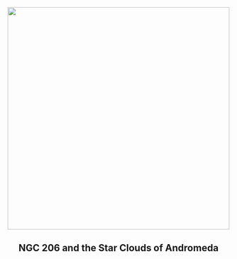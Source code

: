 
<p align="center"><img src="https://apod.nasa.gov/apod/image/2411/NGC206_APOD1024.jpg" width="500" height="500"></p>
<h2 align="center"> NGC 206 and the Star Clouds of Andromeda </h2>

